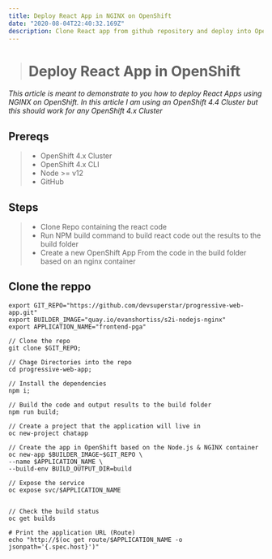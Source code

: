 ```yaml
---
title: Deploy React App in NGINX on OpenShift
date: "2020-08-04T22:40:32.169Z"
description: Clone React app from github repository and deploy into OpenShift in an nginx container.
---
```


> # Deploy React App in OpenShift
_This article is meant to demonstrate to you how to deploy React Apps using NGINX on OpenShift. In this article I am using an OpenShift 4.4 Cluster but this should work for any OpenShift 4.x Cluster_

## Prereqs
>- OpenShift 4.x Cluster 
>- OpenShift 4.x CLI
>- Node >= v12 
>- GitHub

## Steps
>- Clone Repo containing the react code
>- Run NPM build command to build react code out the results to the build folder
>- Create a new OpenShift App From the code in the build folder based on an nginx container


## Clone the reppo
```
export GIT_REPO="https://github.com/devsuperstar/progressive-web-app.git"
export BUILDER_IMAGE="quay.io/evanshortiss/s2i-nodejs-nginx"
export APPLICATION_NAME="frontend-pga"

// Clone the repo
git clone $GIT_REPO;

// Chage Directories into the repo
cd progressive-web-app;

// Install the dependencies
npm i;

// Build the code and output results to the build folder
npm run build;

// Create a project that the application will live in
oc new-project chatapp

// Create the app in OpenShift based on the Node.js & NGINX container
oc new-app $BUILDER_IMAGE~$GIT_REPO \
--name $APPLICATION_NAME \
--build-env BUILD_OUTPUT_DIR=build

// Expose the service 
oc expose svc/$APPLICATION_NAME


// Check the build status
oc get builds

# Print the application URL (Route)
echo "http://$(oc get route/$APPLICATION_NAME -o jsonpath='{.spec.host}')"


```
